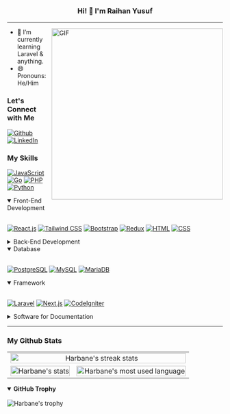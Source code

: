 <h3 align="center">Hi! 👋 I'm Raihan Yusuf</h3>

<!-- --- -->

<!-- <p align="center">
<br />
<a href="" target="_blank">Website</a>
·
<a href="https://github.com/harbanery/be-mama-food-recipe-app" target="_blank">View Back-End Repo</a>
</p> -->

---

<img align="right" alt="GIF" src="https://user-images.githubusercontent.com/74038190/219923809-b86dc415-a0c2-4a38-bc88-ad6cf06395a8.gif" width="400" />

<!-- About Section -->

- 🌱 I’m currently learning Laravel & anything.
- 😄 Pronouns: He/Him

<!-- - 🔭 I’m currently working on ... -->
<!-- - 👯 I’m looking to collaborate on ... -->
<!-- - 🤔 I’m looking for help with ... -->
<!-- - 💬 Ask me about ... -->
<!-- - 📫 How to reach me: ... -->
<!-- - ⚡ Fun fact: ... -->

<!-- End: About Section -->

<!-- Connect Section -->

### Let's Connect with Me

[![Github](https://img.shields.io/github/followers/harbanery?style=for-the-badge&logo=github&label=Follow&color=121011)](https://github.com/harbanery)
[![LinkedIn](https://img.shields.io/badge/Raihan%20Yusuf-0A66C2?style=for-the-badge&logo=linkedin&logoColor=white)](https://www.linkedin.com/in/raihan-yusuf/)

<!-- End: Connect Section -->

<!-- Skill Section -->

<!-- ### My Top Skills

[![Go](https://img.shields.io/badge/go-00ADD8?style=for-the-badge&logo=go&logoColor=white)](https://golang.org/)
[![React.js](https://img.shields.io/badge/React-20232A?style=for-the-badge&logo=react&logoColor=61DAFB)](https://reactjs.org/)
[![PHP](https://img.shields.io/badge/PHP-777BB4?style=for-the-badge&logo=php&logoColor=white)](https://www.php.net/) -->

### My Skills

[![JavaScript](https://img.shields.io/badge/JavaScript-323330?style=for-the-badge&logo=javascript&logoColor=F7DF1E)](https://developer.mozilla.org/en-US/docs/Web/JavaScript)
[![Go](https://img.shields.io/badge/go-00ADD8?style=for-the-badge&logo=go&logoColor=white)](https://golang.org/)
[![PHP](https://img.shields.io/badge/PHP-777BB4?style=for-the-badge&logo=php&logoColor=white)](https://www.php.net/)
[![Python](https://img.shields.io/badge/python-3776AB?style=for-the-badge&logo=python&logoColor=white)](https://www.python.org/)

<details open>
  <summary>Front-End Development</summary>
  <br>

[![React.js](https://img.shields.io/badge/React-20232A?style=for-the-badge&logo=react&logoColor=61DAFB)](https://reactjs.org/)
[![Tailwind CSS](https://img.shields.io/badge/tailwindcss-38B2AC?style=for-the-badge&logo=tailwind-css&logoColor=white)](https://tailwindcss.com/)
[![Bootstrap](https://img.shields.io/badge/bootstrap-7952B3?style=for-the-badge&logo=bootstrap&logoColor=white)](https://getbootstrap.com/)
[![Redux](https://img.shields.io/badge/redux-764ABC?style=for-the-badge&logo=redux&logoColor=white)](https://redux.js.org/)
[![HTML](https://img.shields.io/badge/html-E34F26?style=for-the-badge&logo=html5&logoColor=white)](https://developer.mozilla.org/en-US/docs/Web/HTML)
[![CSS](https://img.shields.io/badge/css-1572B6?style=for-the-badge&logo=css3&logoColor=white)](https://developer.mozilla.org/en-US/docs/Web/CSS)

</details>

<details>
  <summary>Back-End Development</summary>
  <br>

[![Node.js](https://img.shields.io/badge/node.js-339933?style=for-the-badge&logo=nodedotjs&logoColor=white)](https://nodejs.org/)

</details>

<details open>
  <summary>Database</summary>
  <br>
  
[![PostgreSQL](https://img.shields.io/badge/postgresql-336791?style=for-the-badge&logo=postgresql&logoColor=white)](https://www.postgresql.org/)
[![MySQL](https://img.shields.io/badge/mysql-4479A1?style=for-the-badge&logo=mysql&logoColor=white)](https://www.mysql.com/)
[![MariaDB](https://img.shields.io/badge/mariadb-003545?style=for-the-badge&logo=mariadb&logoColor=white)](https://mariadb.org/)

</details>

<details open>
  <summary>Framework</summary>
  <br>

[![Laravel](https://img.shields.io/badge/laravel-FF2D20?style=for-the-badge&logo=laravel&logoColor=white)](https://laravel.com/)
[![Next.js](https://img.shields.io/badge/next.js-000000?style=for-the-badge&logo=nextdotjs&logoColor=white)](https://nextjs.org/)
[![CodeIgniter](https://img.shields.io/badge/codeigniter-EF4223?style=for-the-badge&logo=codeigniter&logoColor=white)](https://codeigniter.com/)

</details>

<details>
  <summary>Software for Documentation</summary>
  <br>

[![Postman](https://img.shields.io/badge/postman-FF6C37?style=for-the-badge&logo=postman&logoColor=white)](https://www.postman.com/)

</details>

<!-- Other Skills -->
<!-- [![Java](https://img.shields.io/badge/java-007396?style=for-the-badge&logo=java&logoColor=white)](https://www.java.com/)
[![MATLAB](https://img.shields.io/badge/matlab-0076A8?style=for-the-badge&logo=mathworks&logoColor=white)](https://www.mathworks.com/products/matlab.html)
[![Figma](https://img.shields.io/badge/figma-F24E1E?style=for-the-badge&logo=figma&logoColor=white)](https://www.figma.com/)
[![MongoDB](https://img.shields.io/badge/mongodb-47A248?style=for-the-badge&logo=mongodb&logoColor=white)](https://www.mongodb.com/) -->

<!-- End: Skill Section -->

<!-- Github Stats & Trophies Section -->

---

### My Github Stats

<table>
    <tr align="center">
        <td colspan="2">
            <img align="center" width="100%" src="https://streak-stats.demolab.com/?user=harbanery&theme=onedark-duo&hide_border=true&date_format=j%20M%5B%20Y%5D&background=0D1117" alt="Harbane's streak stats" />
        </td>
    </tr>
    <tr>
    </tr>
    <tr align="center">
        <td>
            <!-- <picture>
                <source
                    srcset="https://github-readme-stats.vercel.app/api?username=harbanery&hide=stars,issues&hide_title=true&rank_icon=github&show_icons=true&hide_border=true&theme=dark"
                    media="(prefers-color-scheme: dark)"
                />
                <source
                    srcset="https://github-readme-stats.vercel.app/api?username=harbanery&hide=stars,issues&hide_title=true&rank_icon=github&show_icons=false&hide_border=true"
                    media="(prefers-color-scheme: light), (prefers-color-scheme: no-preference)"
                />
                <img align="center" width="100%" src="https://github-readme-stats.vercel.app/api?username=harbanery&hide=stars,issues&hide_title=true&rank_icon=github&show_icons=true&hide_border=true&theme=dark" alt="Harbane's stats" />
            </picture> -->
            <img align="center" width="100%" src="https://github-readme-stats.vercel.app/api?username=harbanery&hide=stars,issues&hide_title=true&rank_icon=github&show_icons=true&hide_border=true&theme=onedark&bg_color=0d1117" alt="Harbane's stats" />
        </td>
        <td>
            <img align="center" width="100%" src="https://github-readme-stats.vercel.app/api/top-langs/?username=harbanery&langs_count=4&show_icons=true&locale=en&layout=compact&hide_border=true&theme=onedark&bg_color=0d1117" alt="Harbane's most used language" />
        </td>
    </tr>
</table>

<details open>
  <summary><b>GitHub Trophy</b></summary>
  <br>
  <img src="https://github-profile-trophy.vercel.app/?username=harbanery&row=1&rank=SECRET,SSS,SS,S,AAA,AA,A,B,C&margin-w=5&margin-h=5&theme=onedark&no-bg=true&no-frame=true" alt="Harbane's trophy" />
</details>

<!-- ### My Github Trophy

![Harbane's trophy](https://github-profile-trophy.vercel.app/?username=harbanery&row=1&rank=SECRET,SSS,SS,S,AAA,AA,A,B,C&margin-w=5&margin-h=5&theme=onedark&no-bg=true&no-frame=true) -->

<!-- End: Github Section -->
